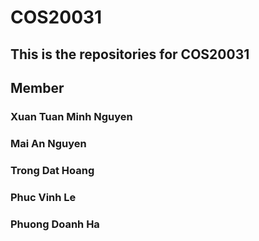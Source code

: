 # COS20031

## This is the repositories for COS20031

## Member

### Xuan Tuan Minh Nguyen

### Mai An Nguyen

### Trong Dat Hoang

### Phuc Vinh Le

### Phuong Doanh Ha

